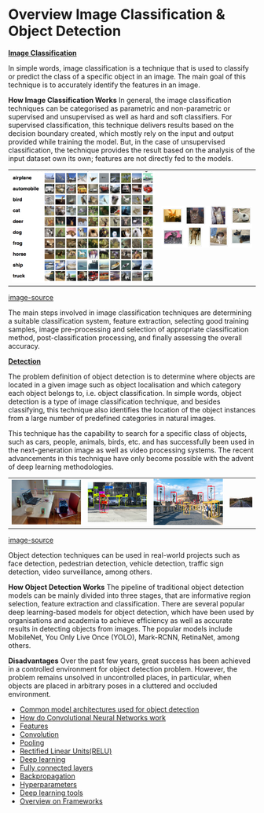 Overview Image Classification & Object Detection
============================================================

**[Image Classification](https://github.com/Laudarisd/Interview_exam_preparation/tree/main/src/image_classification)**

In simple words, image classification is a technique that is used to classify or predict the class of a specific object in an image. The main goal of this technique is to accurately identify the features in an image.

**How Image Classification Works**
In general, the image classification techniques can be categorised as parametric and non-parametric or supervised and unsupervised as well as hard and soft classifiers. For supervised classification, this technique delivers results based on the decision boundary created, which mostly rely on the input and output provided while training the model. But, in the case of unsupervised classification, the technique provides the result based on the analysis of the input dataset own its own; features are not directly fed to the models.

<table border="0">
   <tr>
      <td>
      <img src="./src/img/cl1.png" width="100%" />
      </td>
      <td>
      <img src="./src/img/cl2.png" width="100%" />
      </td>
   </tr>
   </table>

[image-source](https://www.google.com/search?q=image+classification&tbm=isch&ved=2ahUKEwjLkbHE_JzsAhUMBpQKHbvuAvAQ2-cCegQIABAA&oq=image&gs_lcp=CgNpbWcQARgAMgQIABBDMgIIADIECAAQQzIECAAQQzIECAAQQzIECAAQQzIFCAAQsQMyBAgAEEMyBAgAEEMyBAgAEEM6BwgAELEDEENQwfgCWK-JA2DPmQNoAHAAeAOAAXOIAfcOkgEENC4xNJgBAKABAaoBC2d3cy13aXotaW1nsAEAwAEB&sclient=img&ei=ENF6X8vJB4yM0AS73YuADw#imgrc=6tpIVvXIcyYlYM)

The main steps involved in image classification techniques are determining a suitable classification system, feature extraction, selecting good training samples, image pre-processing and selection of appropriate classification method, post-classification processing, and finally assessing the overall accuracy. 

**[Detection](https://github.com/Laudarisd/Interview_exam_preparation/tree/main/src/object_detection)**

The problem definition of object detection is to determine where objects are located in a given image such as object localisation and which category each object belongs to, i.e. object classification. In simple words, object detection is a type of image classification technique, and besides classifying, this technique also identifies the location of the object instances from a large number of predefined categories in natural images. 

This technique has the capability to search for a specific class of objects, such as cars, people, animals, birds, etc. and has successfully been used in the next-generation image as well as video processing systems. The recent advancements in this technique have only become possible with the advent of deep learning methodologies.


<table border="0">
   <tr>
      <td>
      <img src="./src/img/ob1.jpg" width="100%" />
      </td>
      <td>
      <img src="./src/img/ob2.png" width="200%" />
      </td>
      <td>
      <img src="./src/img/ob3.jpg" width="100%" />
      </td>
      <td>
      <img src="./src/img/ob4.jpg" width="200%" />
      </td>
   </tr>
   </table>

[image-source](https://www.google.com/search?q=object+detection&tbm=isch&source=iu&ictx=1&fir=CeGn9NCnSTk2iM%252CNZgI-_CyMhb-xM%252C_&vet=1&usg=AI4_-kRweDoaQc0az867zaxbCBP27URosg&sa=X&ved=2ahUKEwi52sfA_JzsAhVEMd4KHUdXA90Q_h16BAgLEAU)

Object detection techniques can be used in real-world projects such as face detection, pedestrian detection, vehicle detection, traffic sign detection, video surveillance, among others.  

**How Object Detection Works**
The pipeline of traditional object detection models can be mainly divided into three stages, that are informative region selection, feature extraction and classification. There are several popular deep learning-based models for object detection, which have been used by organisations and academia to achieve efficiency as well as accurate results in detecting objects from images. The popular models include MobileNet, You Only Live Once (YOLO), Mark-RCNN, RetinaNet, among others.

**Disadvantages**
Over the past few years, great success has been achieved in a controlled environment for object detection problem. However, the problem remains unsolved in uncontrolled places, in particular, when objects are placed in arbitrary poses in a cluttered and occluded environment.



* [Common model architectures used for object detection](https://github.com/Laudarisd/Interview_exam_preparation/tree/main/src/object_detection)
* [How do Convolutional Neural Networks work](https://github.com/Laudarisd/Interview_exam_preparation/tree/main/src/object_detection)
* [Features](https://github.com/Laudarisd/Interview_exam_preparation/tree/main/src/object_detection)
* [Convolution](https://github.com/Laudarisd/Interview_exam_preparation/tree/main/src/object_detection)
* [Pooling](https://github.com/Laudarisd/Interview_exam_preparation/tree/main/src/object_detection)
* [Rectified Linear Units(RELU)](https://github.com/Laudarisd/Interview_exam_preparation/tree/main/src/object_detection)
* [Deep learning](https://github.com/Laudarisd/Interview_exam_preparation/tree/main/src/object_detection)
* [Fully connected layers](https://github.com/Laudarisd/Interview_exam_preparation/tree/main/src/object_detection)
* [Backpropagation](https://github.com/Laudarisd/Interview_exam_preparation/tree/main/src/object_detection)
* [Hyperparameters](https://github.com/Laudarisd/Interview_exam_preparation/tree/main/src/object_detection)
* [Deep learning tools](https://github.com/Laudarisd/Interview_exam_preparation/tree/main/src/object_detection)
* [Overview on Frameworks](https://github.com/Laudarisd/Interview_exam_preparation/tree/main/src/object_detection)


